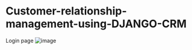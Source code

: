 # Customer-relationship-management-using-DJANGO-CRM
Login page
![image](https://user-images.githubusercontent.com/44232776/80175304-0ab18f80-8617-11ea-98ba-0ed33702188f.png)

